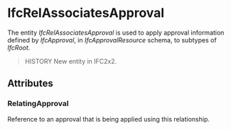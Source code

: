 # IfcRelAssociatesApproval

The entity _IfcRelAssociatesApproval_ is used to apply approval information defined by _IfcApproval_, in _IfcApprovalResource_ schema, to subtypes of _IfcRoot_.

> HISTORY  New entity in IFC2x2.

## Attributes

### RelatingApproval
Reference to an approval that is being applied using this relationship.
